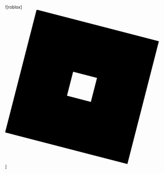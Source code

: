 
![roblox]<svg role="img" viewBox="0 0 24 24" xmlns="http://www.w3.org/2000/svg"><title>Roblox</title><path d="m13.383 14.341-3.726-.958.959-3.726 3.726.959-.96 3.726zM4.913 0 0 19.088 19.088 24 24 4.912 4.912 0z"/></svg>]
